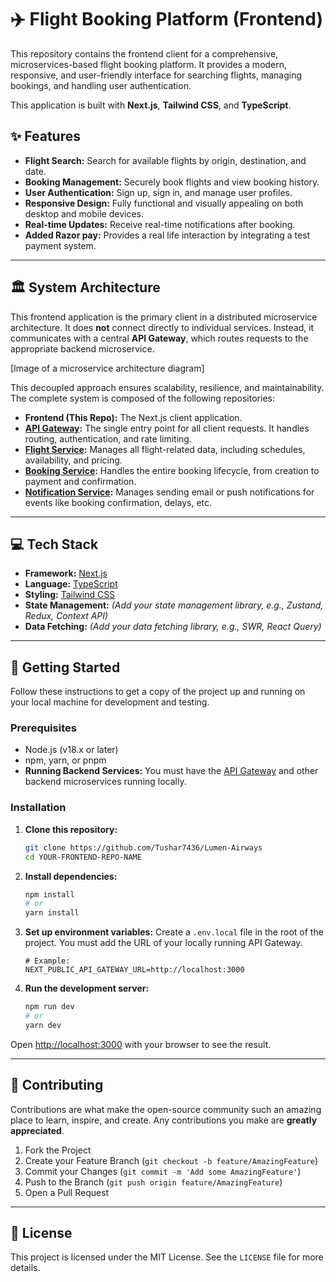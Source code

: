 # ✈️ Flight Booking Platform (Frontend)

This repository contains the frontend client for a comprehensive, microservices-based flight booking platform. It provides a modern, responsive, and user-friendly interface for searching flights, managing bookings, and handling user authentication.

This application is built with **Next.js**, **Tailwind CSS**, and **TypeScript**.

## ✨ Features

  * **Flight Search:** Search for available flights by origin, destination, and date.
  * **Booking Management:** Securely book flights and view booking history.
  * **User Authentication:** Sign up, sign in, and manage user profiles.
  * **Responsive Design:** Fully functional and visually appealing on both desktop and mobile devices.
  * **Real-time Updates:** Receive real-time notifications after booking.
  * **Added Razor pay:** Provides a real life interaction by integrating a test payment system.

-----

## 🏛️ System Architecture

This frontend application is the primary client in a distributed microservice architecture. It does **not** connect directly to individual services. Instead, it communicates with a central **API Gateway**, which routes requests to the appropriate backend microservice.

[Image of a microservice architecture diagram]

This decoupled approach ensures scalability, resilience, and maintainability. The complete system is composed of the following repositories:

  * **Frontend (This Repo):** The Next.js client application.
  * **[API Gateway](https://github.com/Tushar7436/API-Gateway):** The single entry point for all client requests. It handles routing, authentication, and rate limiting.
  * **[Flight Service](https://github.com/Tushar7436/Flight-Service):** Manages all flight-related data, including schedules, availability, and pricing.
  * **[Booking Service](https://github.com/Tushar7436/Flight-Booking-Service):** Handles the entire booking lifecycle, from creation to payment and confirmation.
  * **[Notification Service](https://github.com/Tushar7436/Airline-Notification-Service):** Manages sending email or push notifications for events like booking confirmation, delays, etc.

-----

## 💻 Tech Stack

  * **Framework:** [Next.js](https://nextjs.org/)
  * **Language:** [TypeScript](https://www.typescriptlang.org/)
  * **Styling:** [Tailwind CSS](https://tailwindcss.com/)
  * **State Management:** *(Add your state management library, e.g., Zustand, Redux, Context API)*
  * **Data Fetching:** *(Add your data fetching library, e.g., SWR, React Query)*

-----

## 🚀 Getting Started

Follow these instructions to get a copy of the project up and running on your local machine for development and testing.

### Prerequisites

  * Node.js (v18.x or later)
  * npm, yarn, or pnpm
  * **Running Backend Services:** You must have the [API Gateway](https://github.com/Tushar7436/API-Gateway) and other backend microservices running locally.

### Installation

1.  **Clone this repository:**

    ```bash
    git clone https://github.com/Tushar7436/Lumen-Airways
    cd YOUR-FRONTEND-REPO-NAME
    ```

2.  **Install dependencies:**

    ```bash
    npm install
    # or
    yarn install
    ```

3.  **Set up environment variables:**
    Create a `.env.local` file in the root of the project. You must add the URL of your locally running API Gateway.

    ```env
    # Example:
    NEXT_PUBLIC_API_GATEWAY_URL=http://localhost:3000
    ```

4.  **Run the development server:**

    ```bash
    npm run dev
    # or
    yarn dev
    ```

Open [http://localhost:3000](https://www.google.com/search?q=http://localhost:3000) with your browser to see the result.

-----

## 🤝 Contributing

Contributions are what make the open-source community such an amazing place to learn, inspire, and create. Any contributions you make are **greatly appreciated**.

1.  Fork the Project
2.  Create your Feature Branch (`git checkout -b feature/AmazingFeature`)
3.  Commit your Changes (`git commit -m 'Add some AmazingFeature'`)
4.  Push to the Branch (`git push origin feature/AmazingFeature`)
5.  Open a Pull Request

-----

## 📄 License

This project is licensed under the MIT License. See the `LICENSE` file for more details.

